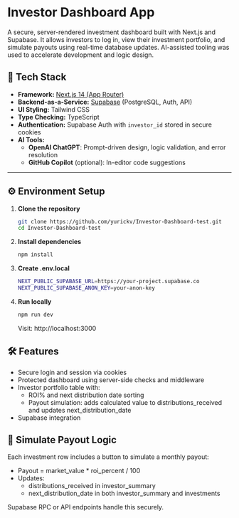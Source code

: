 # Investor Dashboard App

A secure, server-rendered investment dashboard built with Next.js and Supabase. It allows investors to log in, view their investment portfolio, and simulate payouts using real-time database updates. AI-assisted tooling was used to accelerate development and logic design.

## 🧰 Tech Stack

- **Framework:** [Next.js 14 (App Router)](https://nextjs.org)
- **Backend-as-a-Service:** [Supabase](https://supabase.com) (PostgreSQL, Auth, API)
- **UI Styling:** Tailwind CSS
- **Type Checking:** TypeScript
- **Authentication:** Supabase Auth with `investor_id` stored in secure cookies
- **AI Tools:**
  - **OpenAI ChatGPT**: Prompt-driven design, logic validation, and error resolution
  - **GitHub Copilot** (optional): In-editor code suggestions

---

## ⚙️ Environment Setup

1. **Clone the repository**

   ```bash
   git clone https://github.com/yurickv/Investor-Dashboard-test.git
   cd Investor-Dashboard-test
   ```

2. **Install dependencies**

   ```bash
   npm install
   ```

3. **Create .env.local**
   ```bash
   NEXT_PUBLIC_SUPABASE_URL=https://your-project.supabase.co
   NEXT_PUBLIC_SUPABASE_ANON_KEY=your-anon-key
   ```
4. **Run locally**
   ```bash
   npm run dev
   ```
   Visit: http://localhost:3000

## 🛠 Features

- Secure login and session via cookies
- Protected dashboard using server-side checks and middleware
- Investor portfolio table with:
  - ROI% and next distribution date sorting
  - Payout simulation: adds calculated value to distributions_received and updates next_distribution_date
- Supabase integration

## 🚀 Simulate Payout Logic

Each investment row includes a button to simulate a monthly payout:

- Payout = market_value \* roi_percent / 100
- Updates:
  - distributions_received in investor_summary
  - next_distribution_date in both investor_summary and investments

Supabase RPC or API endpoints handle this securely.
